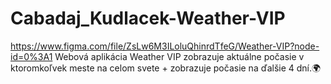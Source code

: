 # Cabadaj_Kudlacek-Weather-VIP
https://www.figma.com/file/ZsLw6M3ILoluQhinrdTfeG/Weather-VIP?node-id=0%3A1
Webová aplikácia Weather VIP zobrazuje aktuálne počasie v ktoromkoľvek meste na celom svete + zobrazuje počasie na ďalšie 4 dní.🌍
